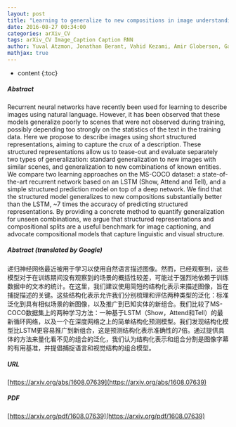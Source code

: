 ```yaml
---
layout: post
title: "Learning to generalize to new compositions in image understanding"
date: 2016-08-27 00:34:00
categories: arXiv_CV
tags: arXiv_CV Image_Caption Caption RNN
author: Yuval Atzmon, Jonathan Berant, Vahid Kezami, Amir Globerson, Gal Chechik
mathjax: true
---
```


* content
{:toc}

##### Abstract
Recurrent neural networks have recently been used for learning to describe images using natural language. However, it has been observed that these models generalize poorly to scenes that were not observed during training, possibly depending too strongly on the statistics of the text in the training data. Here we propose to describe images using short structured representations, aiming to capture the crux of a description. These structured representations allow us to tease-out and evaluate separately two types of generalization: standard generalization to new images with similar scenes, and generalization to new combinations of known entities. We compare two learning approaches on the MS-COCO dataset: a state-of-the-art recurrent network based on an LSTM (Show, Attend and Tell), and a simple structured prediction model on top of a deep network. We find that the structured model generalizes to new compositions substantially better than the LSTM, ~7 times the accuracy of predicting structured representations. By providing a concrete method to quantify generalization for unseen combinations, we argue that structured representations and compositional splits are a useful benchmark for image captioning, and advocate compositional models that capture linguistic and visual structure.

##### Abstract (translated by Google)
递归神经网络最近被用于学习以使用自然语言描述图像。然而，已经观察到，这些模型对于在训练期间没有观察到的场景的概括性较差，可能过于强烈地依赖于训练数据中的文本的统计。在这里，我们建议使用简短的结构化表示来描述图像，旨在捕捉描述的关键。这些结构化表示允许我们分别梳理和评估两种类型的泛化：标准泛化到具有相似场景的新图像，以及推广到已知实体的新组合。我们比较了MS-COCO数据集上的两种学习方法：一种基于LSTM（Show，Attend和Tell）的最新循环网络，以及一个在深度网络之上的简单结构化预测模型。我们发现结构化模型比LSTM更容易推广到新组合，这是预测结构化表示准确性的7倍。通过提供具体的方法来量化看不见的组合的泛化，我们认为结构化表示和组合分割是图像字幕的有用基准，并提倡捕捉语言和视觉结构的组合模型。

##### URL
[https://arxiv.org/abs/1608.07639](https://arxiv.org/abs/1608.07639)

##### PDF
[https://arxiv.org/pdf/1608.07639](https://arxiv.org/pdf/1608.07639)

